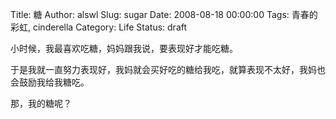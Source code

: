Title: 糖
Author: alswl
Slug: sugar
Date: 2008-08-18 00:00:00
Tags: 青春的彩虹, cinderella
Category: Life
Status: draft

小时候，我最喜欢吃糖，妈妈跟我说，要表现好才能吃糖。

于是我就一直努力表现好，我妈就会买好吃的糖给我吃，就算表现不太好，我妈也会鼓励我给我糖吃。

那，我的糖呢？

